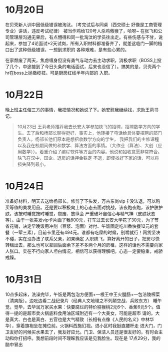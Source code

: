 # 10月20日
在贝壳新人训中因低级错误被淘汰。（考完试后与同桌（西交硕士 好像是工商管理专业）讲话，违反考试纪律）
被当作鸡给120号人杀鸡儆猴了，哈呀~
在张飞和公司管理层沟通无果后，有点懵得和同一批淘汰的学员往出走。有些伤感与不甘，说起来，参加了4论面试+2天试岗，所有入职材料都准备齐了，就差这临门一脚的档口出了这种低级错误，一想到求职的
各种艰难，是有些心累的。

在家颓废了两天，焦虑缠身但没有勇气与动力去主动求职，消极求职（BOSS上投了几个，中途接到了今日头条的电话面试，后来也没信了）。搞笑的是，贝壳两个hr在boss上抛橄榄枝。可是厨房红线半年内部的
入职。

# 10月22日
晚上班主任催三方的事情，我把情况和她说了下。她安慰我继续找，求助王莉书记。

>10月23日 王莉老师推荐我去长安大学参加陕飞的招聘，招聘数学方向的学生。去了后和杨部长聊得挺好，事实上，他转接了电话给具体要招聘的部门负责人。杨部长他们原本是想招收数学方向的学生，
我把我们的主修课程以及我在校期间做的和数学、算法方面的事情。（大作业（算法）、大创（应用数学））。着重介绍了编程软件等方面的内容。他说和招收意愿非常符合。陕飞在汉中，国企。退房的话押金铁定
不退，即使找好下家的话，可以将损失降到最小。

# 10月24日 
准备好材料，明天去送给杨部长。修剪了下头发，万古东尚vip卡没法退，可以购买等值的美发用品。还是要以积极向上的心态去面对挑战，该夜跑夜跑，该护肤护肤，该按时睡觉按时睡觉，颓废、放纵会
严重破坏自信心与精气神（皮肤状态等）。由于一张美发vip卡片画了我800元，打车过去长安大学花了30元，为了节省花销，决定早晚饭用冲剂（豆浆、泡面）对付、午饭固定吃川香快餐12元的套餐（一荤三素），目前卡里还有494元。谁都有吃屎的时候，别嚼就行！网贷坚决不碰，实在没办法了联系父亲，如果确定
入职陕飞，算好离开的日子，把房尽快转租出去，那么也可以拿回后面余下差不多两个月的房租，这样的话也不需要向家人张口。实在不行向家人坦白情况，相信可以获得理解吧。心态一定要稳重，戒骄戒躁。

# 10月31日
10点多起床，洗澡完毕，午饭是两包泡方便面+一根王中王火腿肠+一包涪陵榨菜（清爽版）。边吃边看二战纪录片（经典人文地理之不列颠空战、兵败东方）
睡午觉，觉毕，去华润万家买水果：快要腐烂的特价猕猴桃2元6个、香蕉6元5个。值得一提的是超市卖火锅底料食用油区域附近有一个大美女，可能是超市
请的。大是真大、白也是真白、五官也是大气精致（长相有点像《人民的名义》中林华华），穿着旗袍坐在摊位前。火锅料西施幻视。进小区时我挺直腰杆走
进大门，门卫友好的问候买水果去了，我友好应允。门卫、保洁人员还是很友好的，有时会主动和你打招呼。我想前段时间不理睬我应该是见我脸生。现在是
17点29分，我的脑中冒出
